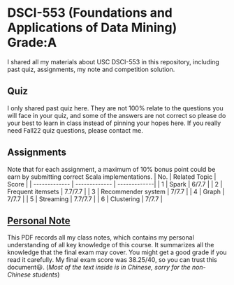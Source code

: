 # DSCI-553 (Foundations and Applications of Data Mining) Grade:A
I shared all my  materials about USC DSCI-553 in this repository, including past quiz, assignments, my note and competition solution. 

## Quiz
I only shared past quiz here. They are not 100% relate to the questions you will face in your quiz, and some of the answers are not correct so please do your best to learn in class instead of pinning your hopes here. If you really need Fall22 quiz questions, please contact me.

## Assignments
Note that for each assignment, a maximum of 10% bonus point could be earn by submitting correct Scala implementations.
| No. | Related Topic | Score |
| ------------- | ------------- | -------------|
| 1  | Spark  | 6/7.7 |
| 2  | Frequent itemsets  | 7.7/7.7 |
| 3  | Recommender system  | 7/7.7 |
| 4  | Graph | 7/7.7 |
| 5  | Streaming  | 7.7/7.7 |
| 6  | Clustering | 7/7.7 |

## [Personal Note](DSCI553_Note.pdf)
This PDF records all my class notes, which contains my personal understanding of all key knowledge of this course. It summarizes all the knowledge that the final exam may cover. You might get a good grade if you read it carefully. My final exam score was 38.25/40, so you can trust this document:smiley:. (*Most of the text inside is in Chinese, sorry for the non-Chinese students*)

